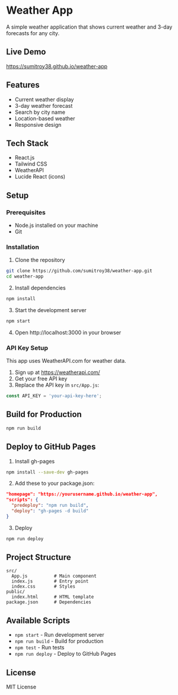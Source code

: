 # Weather App

A simple weather application that shows current weather and 3-day forecasts for any city.

## Live Demo

https://sumitroy38.github.io/weather-app

## Features

- Current weather display
- 3-day weather forecast
- Search by city name
- Location-based weather
- Responsive design

## Tech Stack

- React.js
- Tailwind CSS
- WeatherAPI
- Lucide React (icons)

## Setup

### Prerequisites
- Node.js installed on your machine
- Git

### Installation

1. Clone the repository
```bash
git clone https://github.com/sumitroy38/weather-app.git
cd weather-app
```

2. Install dependencies
```bash
npm install
```

3. Start the development server
```bash
npm start
```

4. Open http://localhost:3000 in your browser

### API Key Setup

This app uses WeatherAPI.com for weather data.

1. Sign up at https://weatherapi.com/
2. Get your free API key
3. Replace the API key in `src/App.js`:
```javascript
const API_KEY = 'your-api-key-here';
```

## Build for Production

```bash
npm run build
```

## Deploy to GitHub Pages

1. Install gh-pages
```bash
npm install --save-dev gh-pages
```

2. Add these to your package.json:
```json
"homepage": "https://yourusername.github.io/weather-app",
"scripts": {
  "predeploy": "npm run build",
  "deploy": "gh-pages -d build"
}
```

3. Deploy
```bash
npm run deploy
```

## Project Structure

```
src/
  App.js          # Main component
  index.js        # Entry point
  index.css       # Styles
public/
  index.html      # HTML template
package.json      # Dependencies
```

## Available Scripts

- `npm start` - Run development server
- `npm run build` - Build for production
- `npm test` - Run tests
- `npm run deploy` - Deploy to GitHub Pages

## License

MIT License
